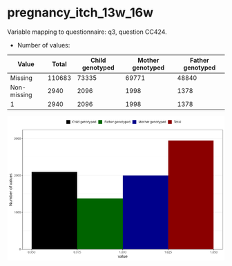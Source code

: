 # pregnancy_itch_13w_16w
Variable mapping to questionnaire: q3, question CC424.
- Number of values:

| Value | Total | Child genotyped | Mother genotyped | Father genotyped |
| ----- | ----- | --------------- | ---------------- | ---------------- |
| Missing | 110683 | 73335 | 69771 | 48840 |
| Non-missing | 2940 | 2096 | 1998 | 1378 |
| 1 | 2940 | 2096 | 1998 | 1378 |



![](pregnancy_itch_13w_16w_n.png)



